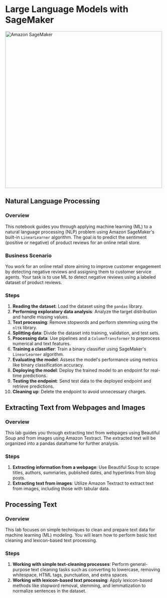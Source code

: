 # Large Language Models with SageMaker

<img src="https://github.com/CatelloTheDataProjectManager/NLP-with-SageMaker/blob/main/Amazon%20SageMaker.jpg" alt="Amazon SageMaker" width="500"/>
 
## Natural Language Processing

### Overview
This notebook guides you through applying machine learning (ML) to a natural language processing (NLP) problem using Amazon SageMaker's built-in `LinearLearner` algorithm. The goal is to predict the sentiment (positive or negative) of product reviews for an online retail store.

### Business Scenario
You work for an online retail store aiming to improve customer engagement by detecting negative reviews and assigning them to customer service agents. Your task is to use ML to detect negative reviews using a labeled dataset of product reviews.

### Steps
1. **Reading the dataset**: Load the dataset using the `pandas` library.
2. **Performing exploratory data analysis**: Analyze the target distribution and handle missing values.
3. **Text processing**: Remove stopwords and perform stemming using the `nltk` library.
4. **Splitting data**: Divide the dataset into training, validation, and test sets.
5. **Processing data**: Use pipelines and a `ColumnTransformer` to preprocess numerical and text features.
6. **Training a classifier**: Train a binary classifier using SageMaker's `LinearLearner` algorithm.
7. **Evaluating the model**: Assess the model's performance using metrics like binary classification accuracy.
8. **Deploying the model**: Deploy the trained model to an endpoint for real-time predictions.
9. **Testing the endpoint**: Send test data to the deployed endpoint and retrieve predictions.
10. **Cleaning up**: Delete the endpoint to avoid unnecessary charges.

## Extracting Text from Webpages and Images

### Overview
This lab guides you through extracting text from webpages using Beautiful Soup and from images using Amazon Textract. The extracted text will be organized into a pandas dataframe for further analysis.

### Steps

1. **Extracting information from a webpage**: Use Beautiful Soup to scrape titles, authors, summaries, published dates, and hyperlinks from blog posts.
2. **Extracting text from images**: Utilize Amazon Textract to extract text from images, including those with tabular data.

## Processing Text

### Overview
This lab focuses on simple techniques to clean and prepare text data for machine learning (ML) modeling. You will learn how to perform basic text cleaning and lexicon-based text processing.

### Steps

1. **Working with simple text-cleaning processes**: Perform general-purpose text cleaning tasks such as converting to lowercase, removing whitespace, HTML tags, punctuation, and extra spaces.
2. **Working with lexicon-based text processing**: Apply lexicon-based methods like stopword removal, stemming, and lemmatization to normalize sentences in the dataset.

